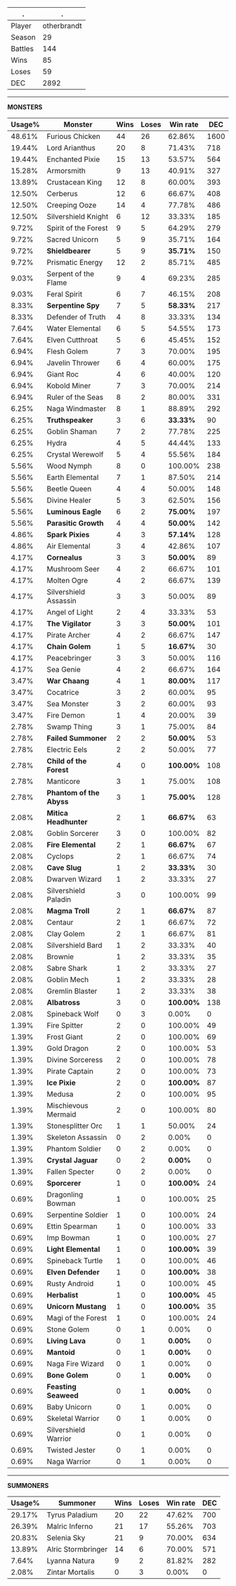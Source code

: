 .|.
|-|-
Player|otherbrandt
Season|29
Battles|144
Wins|85
Loses|59
DEC|2892

---
**MONSTERS**

Usage%|Monster|Wins|Loses|Win rate|DEC|
-|-|-|-|-|-|
48.61%|Furious Chicken|44|26|62.86%|1600|
19.44%|Lord Arianthus|20|8|71.43%|718|
19.44%|Enchanted Pixie|15|13|53.57%|564|
15.28%|Armorsmith|9|13|40.91%|327|
13.89%|Crustacean King|12|8|60.00%|393|
12.50%|Cerberus|12|6|66.67%|408|
12.50%|Creeping Ooze|14|4|77.78%|486|
12.50%|Silvershield Knight|6|12|33.33%|185|
9.72%|Spirit of the Forest|9|5|64.29%|279|
9.72%|Sacred Unicorn|5|9|35.71%|164|
9.72%|**Shieldbearer**|5|9|**35.71%**|150|
9.72%|Prismatic Energy|12|2|85.71%|485|
9.03%|Serpent of the Flame|9|4|69.23%|285|
9.03%|Feral Spirit|6|7|46.15%|208|
8.33%|**Serpentine Spy**|7|5|**58.33%**|217|
8.33%|Defender of Truth|4|8|33.33%|134|
7.64%|Water Elemental|6|5|54.55%|173|
7.64%|Elven Cutthroat|5|6|45.45%|152|
6.94%|Flesh Golem|7|3|70.00%|195|
6.94%|Javelin Thrower|6|4|60.00%|175|
6.94%|Giant Roc|4|6|40.00%|120|
6.94%|Kobold Miner|7|3|70.00%|214|
6.94%|Ruler of the Seas|8|2|80.00%|331|
6.25%|Naga Windmaster|8|1|88.89%|292|
6.25%|**Truthspeaker**|3|6|**33.33%**|90|
6.25%|Goblin Shaman|7|2|77.78%|225|
6.25%|Hydra|4|5|44.44%|133|
6.25%|Crystal Werewolf|5|4|55.56%|184|
5.56%|Wood Nymph|8|0|100.00%|238|
5.56%|Earth Elemental|7|1|87.50%|214|
5.56%|Beetle Queen|4|4|50.00%|148|
5.56%|Divine Healer|5|3|62.50%|156|
5.56%|**Luminous Eagle**|6|2|**75.00%**|197|
5.56%|**Parasitic Growth**|4|4|**50.00%**|142|
4.86%|**Spark Pixies**|4|3|**57.14%**|128|
4.86%|Air Elemental|3|4|42.86%|107|
4.17%|**Cornealus**|3|3|**50.00%**|89|
4.17%|Mushroom Seer|4|2|66.67%|101|
4.17%|Molten Ogre|4|2|66.67%|139|
4.17%|Silvershield Assassin|3|3|50.00%|89|
4.17%|Angel of Light|2|4|33.33%|53|
4.17%|**The Vigilator**|3|3|**50.00%**|101|
4.17%|Pirate Archer|4|2|66.67%|147|
4.17%|**Chain Golem**|1|5|**16.67%**|30|
4.17%|Peacebringer|3|3|50.00%|116|
4.17%|Sea Genie|4|2|66.67%|164|
3.47%|**War Chaang**|4|1|**80.00%**|117|
3.47%|Cocatrice|3|2|60.00%|95|
3.47%|Sea Monster|3|2|60.00%|93|
3.47%|Fire Demon|1|4|20.00%|39|
2.78%|Swamp Thing|3|1|75.00%|84|
2.78%|**Failed Summoner**|2|2|**50.00%**|53|
2.78%|Electric Eels|2|2|50.00%|77|
2.78%|**Child of the Forest**|4|0|**100.00%**|108|
2.78%|Manticore|3|1|75.00%|108|
2.78%|**Phantom of the Abyss**|3|1|**75.00%**|128|
2.08%|**Mitica Headhunter**|2|1|**66.67%**|63|
2.08%|Goblin Sorcerer|3|0|100.00%|82|
2.08%|**Fire Elemental**|2|1|**66.67%**|67|
2.08%|Cyclops|2|1|66.67%|74|
2.08%|**Cave Slug**|1|2|**33.33%**|30|
2.08%|Dwarven Wizard|1|2|33.33%|27|
2.08%|Silvershield Paladin|3|0|100.00%|99|
2.08%|**Magma Troll**|2|1|**66.67%**|87|
2.08%|Centaur|2|1|66.67%|72|
2.08%|Clay Golem|2|1|66.67%|81|
2.08%|Silvershield Bard|1|2|33.33%|40|
2.08%|Brownie|1|2|33.33%|35|
2.08%|Sabre Shark|1|2|33.33%|27|
2.08%|Goblin Mech|1|2|33.33%|28|
2.08%|Gremlin Blaster|1|2|33.33%|38|
2.08%|**Albatross**|3|0|**100.00%**|138|
2.08%|Spineback Wolf|0|3|0.00%|0|
1.39%|Fire Spitter|2|0|100.00%|49|
1.39%|Frost Giant|2|0|100.00%|69|
1.39%|Gold Dragon|2|0|100.00%|53|
1.39%|Divine Sorceress|2|0|100.00%|78|
1.39%|Pirate Captain|2|0|100.00%|73|
1.39%|**Ice Pixie**|2|0|**100.00%**|87|
1.39%|Medusa|2|0|100.00%|95|
1.39%|Mischievous Mermaid|2|0|100.00%|80|
1.39%|Stonesplitter Orc|1|1|50.00%|24|
1.39%|Skeleton Assassin|0|2|0.00%|0|
1.39%|Phantom Soldier|0|2|0.00%|0|
1.39%|**Crystal Jaguar**|0|2|**0.00%**|0|
1.39%|Fallen Specter|0|2|0.00%|0|
0.69%|**Sporcerer**|1|0|**100.00%**|24|
0.69%|Dragonling Bowman|1|0|100.00%|25|
0.69%|Serpentine Soldier|1|0|100.00%|24|
0.69%|Ettin Spearman|1|0|100.00%|33|
0.69%|Imp Bowman|1|0|100.00%|27|
0.69%|**Light Elemental**|1|0|**100.00%**|39|
0.69%|Spineback Turtle|1|0|100.00%|46|
0.69%|**Elven Defender**|1|0|**100.00%**|38|
0.69%|Rusty Android|1|0|100.00%|45|
0.69%|**Herbalist**|1|0|**100.00%**|45|
0.69%|**Unicorn Mustang**|1|0|**100.00%**|35|
0.69%|Magi of the Forest|1|0|100.00%|24|
0.69%|Stone Golem|0|1|0.00%|0|
0.69%|**Living Lava**|0|1|**0.00%**|0|
0.69%|**Mantoid**|0|1|**0.00%**|0|
0.69%|Naga Fire Wizard|0|1|0.00%|0|
0.69%|**Bone Golem**|0|1|**0.00%**|0|
0.69%|**Feasting Seaweed**|0|1|**0.00%**|0|
0.69%|Baby Unicorn|0|1|0.00%|0|
0.69%|Skeletal Warrior|0|1|0.00%|0|
0.69%|Silvershield Warrior|0|1|0.00%|0|
0.69%|Twisted Jester|0|1|0.00%|0|
0.69%|Naga Warrior|0|1|0.00%|0|

---
**SUMMONERS**

Usage%|Summoner|Wins|Loses|Win rate|DEC|
-|-|-|-|-|-|
29.17%|Tyrus Paladium|20|22|47.62%|700|
26.39%|Malric Inferno|21|17|55.26%|703|
20.83%|Selenia Sky|21|9|70.00%|634|
13.89%|Alric Stormbringer|14|6|70.00%|571|
7.64%|Lyanna Natura|9|2|81.82%|282|
2.08%|Zintar Mortalis|0|3|0.00%|0|
